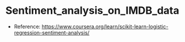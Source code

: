# Sentiment_analysis_on_IMDB_data
* Reference:
https://www.coursera.org/learn/scikit-learn-logistic-regression-sentiment-analysis/
